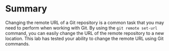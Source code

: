 # Summary

Changing the remote URL of a Git repository is a common task that you may need to perform when working with Git. By using the `git remote set-url` command, you can easily change the URL of the remote repository to a new location. This lab has tested your ability to change the remote URL using Git commands.
